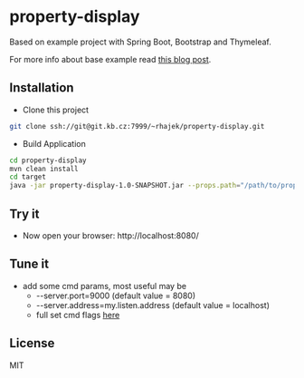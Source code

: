 # property-display
Based on example project with Spring Boot, Bootstrap and Thymeleaf.

For more info about base example read [this blog post](http://joaoduraes.github.io/2015/02/07/spring-bootstrap-thymeleaf-example.html).

Installation
--------------
* Clone this project
```sh
git clone ssh://git@git.kb.cz:7999/~rhajek/property-display.git
```

* Build Application
```sh
cd property-display
mvn clean install
cd target
java -jar property-display-1.0-SNAPSHOT.jar --props.path="/path/to/property-file.properties"
```

Try it
--------------
- Now open your browser: http://localhost:8080/

Tune it
--------------
- add some cmd params, most useful may be
    +  --server.port=9000 (default value = 8080)
    +  --server.address=my.listen.address (default value = localhost)
    +  full set cmd flags [here](https://docs.spring.io/spring-boot/docs/current/reference/html/common-application-properties.html)

License
--------------
MIT